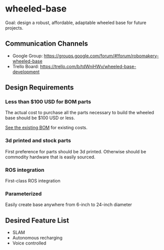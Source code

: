 wheeled-base
============

Goal: design a robust, affordable, adaptable wheeled base for future projects.

## Communication Channels

* Google Group: https://groups.google.com/forum/#!forum/robomakery-wheeled-base
* Trello Board: https://trello.com/b/tdWniHWv/wheeled-base-development

## Design Requirements

### Less than $100 USD for BOM parts

The actual cost to purchase all the parts necessary to build the wheeled base should be $100 USD or less.

[See the existing BOM](hardware/BOM.md) for existing costs.

### 3d printed and stock parts

First preference for parts should be 3d printed.  Otherwise should be commodity hardware that is easily sourced.

### ROS integration

First-class ROS integration

### Parameterized

Easily create base anywhere from 6-inch to 24-inch diameter

## Desired Feature List

* SLAM
* Autonomous recharging
* Voice controlled
